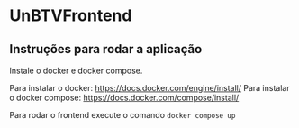 # UnBTVFrontend

## Instruções para rodar a aplicação

Instale o docker e docker compose.

Para instalar o docker: https://docs.docker.com/engine/install/
Para instalar o docker compose: https://docs.docker.com/compose/install/

Para rodar o frontend execute o comando `docker compose up`